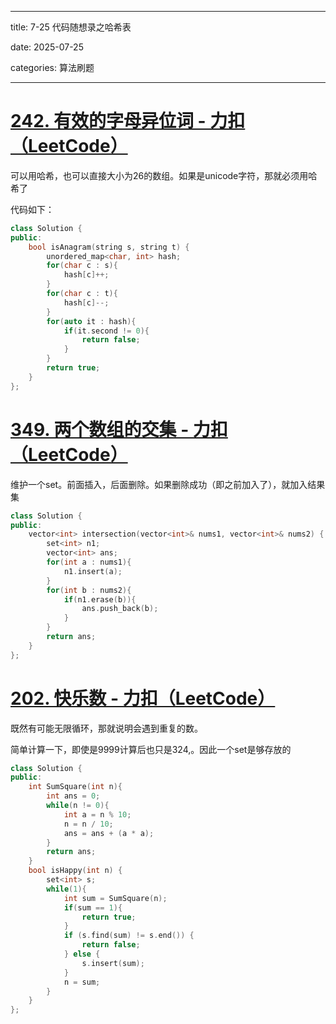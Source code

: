 
---
title: 7-25 代码随想录之哈希表

date: 2025-07-25

categories: 算法刷题

---
# [242. 有效的字母异位词 - 力扣（LeetCode）](https://leetcode.cn/problems/valid-anagram/description/)
可以用哈希，也可以直接大小为26的数组。如果是unicode字符，那就必须用哈希了

代码如下：
```cpp
class Solution {
public:
    bool isAnagram(string s, string t) {
        unordered_map<char, int> hash;
        for(char c : s){
            hash[c]++;
        }
        for(char c : t){
            hash[c]--;
        }
        for(auto it : hash){
            if(it.second != 0){
                return false;
            }
        }
        return true;
    }
};
```
# [349. 两个数组的交集 - 力扣（LeetCode）](https://leetcode.cn/problems/intersection-of-two-arrays/description/)
维护一个set。前面插入，后面删除。如果删除成功（即之前加入了），就加入结果集
```cpp
class Solution {
public:
    vector<int> intersection(vector<int>& nums1, vector<int>& nums2) {
        set<int> n1;
        vector<int> ans;
        for(int a : nums1){
            n1.insert(a);
        }
        for(int b : nums2){
            if(n1.erase(b)){
                ans.push_back(b);
            }
        }
        return ans;
    }
};
```
# [202. 快乐数 - 力扣（LeetCode）](https://leetcode.cn/problems/happy-number/description/)
既然有可能无限循环，那就说明会遇到重复的数。

简单计算一下，即使是9999计算后也只是324,。因此一个set是够存放的
```cpp
class Solution {
public:
    int SumSquare(int n){
        int ans = 0;
        while(n != 0){
            int a = n % 10;
            n = n / 10;
            ans = ans + (a * a);
        }
        return ans;
    }
    bool isHappy(int n) {
        set<int> s;
        while(1){
            int sum = SumSquare(n);
            if(sum == 1){
                return true;
            }
            if (s.find(sum) != s.end()) {
                return false;
            } else {
                s.insert(sum);
            }
            n = sum;
        }
    }
};
```
